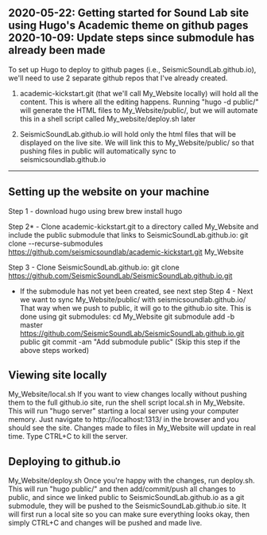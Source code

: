 2020-05-22: Getting started for Sound Lab site using Hugo's Academic theme on github pages
2020-10-09: Update steps since submodule has already been made
------
To set up Hugo to deploy to github pages (i.e., SeismicSoundLab.github.io), we'll need to use 2 separate github repos that I've already created.

1) academic-kickstart.git (that we'll call My_Website locally) will hold all the content. This is where all the editing happens. Running "hugo -d public/" will generate the HTML files to My_Website/public/, but we will automate this in a shell script called My_website/deploy.sh later

2) SeismicSoundLab.github.io will hold only the html files that will be displayed on the live site. We will link this to My_Website/public/ so that pushing files in public will automatically sync to seismicsoundlab.github.io

------
## Setting up the website on your machine

Step 1 - download hugo using brew
brew install hugo

Step 2* - Clone academic-kickstart.git to a directory called My_Website and include the public submodule that links to SeismicSoundLab.github.io:
git clone --recurse-submodules https://github.com/seismicsoundlab/academic-kickstart.git My_Website

Step 3 - Clone SeismicSoundLab.github.io:
git clone https://github.com/SeismicSoundLab/SeismicSoundLab.github.io.git

* If the submodule has not yet been created, see next step
Step 4 - Next we want to sync My_Website/public/ with seismicsoundlab.github.io/ That way when we push to public, it will go to the github.io site. This is done using git submodules:
cd My_Website
git submodule add -b master https://github.com/SeismicSoundLab/SeismicSoundLab.github.io.git public
git commit -am "Add submodule public"
(Skip this step if the above steps worked)


## Viewing site locally

My_Website/local.sh
If you want to view changes locally without pushing them to the full github.io site, run the shell script local.sh in My_Website. This will run "hugo server" starting a local server using your computer memory. Just navigate to http://localhost:1313/ in the browser and you should see the site. Changes made to files in My_Website will update in real time. Type CTRL+C to kill the server.

## Deploying to github.io

My_Website/deploy.sh
Once you're happy with the changes, run deploy.sh. This will run "hugo public/" and then add/commit/push all changes to public, and since we linked public to SeismicSoundLab.github.io as a git submodule, they will be pushed to the SeismicSoundLab.github.io site. It will first run a local site so you can make sure everything looks okay, then simply CTRL+C and changes will be pushed and made live.


